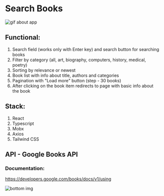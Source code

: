 # Search Books
![gif about app](src/assets/show-app.gif)
## Functional:
1. Search field (works only with Enter key) and search button for searching books
2. Filter by category (all, art, biography, computers, history, medical, poetry)
3. Sorting by relevance or newest
4. Book list with info about title, authors and categories
5. Pagination with "Load more" button (step - 30 books)
6. After clicking on the book item redirects to page with basic info about the book

## Stack:
1. React
2. Typescript
3. Mobx
4. Axios
5. Tailwind CSS

## API - Google Books API

### Documentation:
https://developers.google.com/books/docs/v1/using 

![bottom img](src/assets/images/header-image.png)
